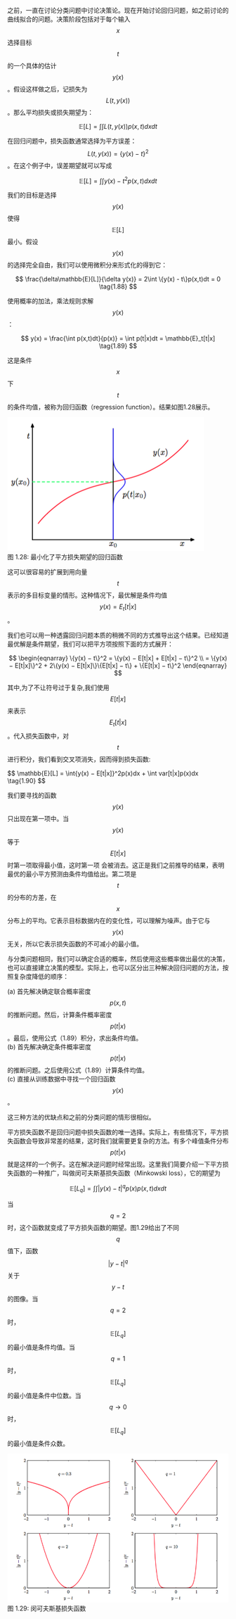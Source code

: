 之前，一直在讨论分类问题中讨论决策论。现在开始讨论回归问题，如之前讨论的曲线拟合的问题。决策阶段包括对于每个输入$$ x $$选择目标$$ t $$的一个具体的估计$$ y(x) $$。假设这样做之后，记损失为$$ L(t, y(x)) $$。那么平均损失或损失期望为：    

$$
\mathbb{E}[L] = \int\int L(t,y(x))p(x,t)dxdt \tag{1.86}
$$

在回归问题中，损失函数通常选择为平方误差：$$ L(t,y(x)) = \{y(x) - t\}^2 $$。在这个例子中，误差期望就可以写成

$$
\mathbb{E}[L] = \int\int{y(x) - t}^2p(x, t)dxdt \tag{1.87}
$$

我们的目标是选择$$ y(x) $$使得$$ \mathbb{E}[L] $$最小。假设$$ y(x) $$的选择完全自由，我们可以使用微积分来形式化的得到它：    

$$
\frac{\delta\mathbb{E}[L]}{\delta y(x)} = 2\int \{y(x) - t\}p(x,t)dt = 0 \tag{1.88}
$$

使用概率的加法，乘法规则求解$$ y(x) $$：

$$
y(x) = \frac{\int p(x,t)dt}{p(x)} = \int p(t|x)dt = \mathbb{E}_t[t|x] \tag{1.89} 
$$

这是条件$$ x $$下$$ t $$的条件均值，被称为回归函数（regression function）。结果如图1.28展示。

![图 1-28](images/loss_function_regression.png)      
图 1.28: 最小化了平方损失期望的回归函数

这可以很容易的扩展到用向量$$ t $$表示的多目标变量的情形。这种情况下，最优解是条件均值$$ y(x) = E_t[t|x] $$。    

我们也可以用一种透露回归问题本质的稍微不同的方式推导出这个结果。已经知道最优解是条件期望，我们可以把平方项按照下面的方式展开：    

$$
\begin{eqnarray}
\{y(x) − t\}^2 = \{y(x) − E[t|x] + E[t|x] − t\}^2 \\
= \{y(x) − E[t|x]\}^2 + 2\{y(x) − E[t|x]\}\{E[t|x] − t\} + \{E[t|x] − t\}^2 
\end{eqnarray}
$$

其中,为了不让符号过于复杂,我们使用$$ E[t|x] $$来表示$$ E_t[t|x] $$。代入损失函数中，对$$ t $$进行积分，我们看到交叉项消失，因而得到损失函数:   

$$
\mathbb{E}[L] = \int\{y(x) − E[t|x]}^2p(x)dx + \int var[t|x]p(x)dx \tag{1.90}
$$

我们要寻找的函数$$ y(x) $$只出现在第一项中。当$$ y(x) $$等于$$ E[t|x] $$时第一项取得最小值，这时第一项 会被消去。这正是我们之前推导的结果，表明最优的最小平方预测由条件均值给出。第二项是$$ t $$的分布的方差，在$$ x $$分布上的平均。它表示目标数据内在的变化性，可以理解为噪声。由于它与$$ y(x) $$无关，所以它表示损失函数的不可减小的最小值。    

与分类问题相同，我们可以确定合适的概率，然后使用这些概率做出最优的决策，也可以直接建立决策的模型。实际上，也可以区分出三种解决回归问题的方法，按照复杂度降低的顺序：

(a) 首先解决确定联合概率密度$$ p(x, t) $$的推断问题。然后，计算条件概率密度$$ p(t|x) $$。最后，使用公式（1.89）积分，求出条件均值。    
(b) 首先解决确定条件概率密度$$ p(t|x) $$的推断问题。之后使用公式（1.89）计算条件均值。    
(c) 直接从训练数据中寻找一个回归函数$$ y(x) $$。    

这三种方法的优缺点和之前的分类问题的情形很相似。    

平方损失函数不是回归问题中损失函数的唯一选择。实际上，有些情况下，平方损失函数会导致非常差的结果，这时我们就需要更复杂的方法。有多个峰值条件分布$$ p(t|x) $$就是这样的一个例子。这在解决逆问题时经常出现。这里我们简要介绍一下平方损失函数的一种推广，叫做闵可夫斯基损失函数（Minkowski loss），它的期望为    

$$ \mathbb{E}[L_q] = \int\int|y(x) - t|^qp(x)p(x,t)dxdt \tag{1.91} $$

当$$ q = 2 $$时，这个函数就变成了平方损失函数的期望。图1.29给出了不同$$ q $$值下，函数$$ |y − t|^q $$关于$$ y − t $$的图像。当$$ q = 2 $$时，$$ \mathbb{E}[L_q] $$的最小值是条件均值。当$$q = 1 $$时，$$ \mathbb{E}[L_q] $$的最小值是条件中位数。当$$ q \to 0 $$时，$$ \mathbb{E}[L_q] $$的最小值是条件众数。

![图 1-29](images/minkowski_loss.png)      
图 1.29: 闵可夫斯基损失函数
